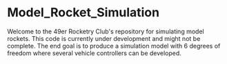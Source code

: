 # Model_Rocket_Simulation
Welcome to the 49er Rocketry Club's repository for simulating model rockets. This code is currently under development 
and might not be complete. The end goal is to produce a simulation model with 6 degrees of freedom where several 
vehicle controllers can be developed.
